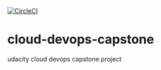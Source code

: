 [![CircleCI](https://dl.circleci.com/status-badge/img/gh/thanhlong1543/cloud-devops-capstone/tree/master.svg?style=svg)](https://dl.circleci.com/status-badge/redirect/gh/thanhlong1543/cloud-devops-capstone/tree/master)

# cloud-devops-capstone
udacity cloud devops capstone project
